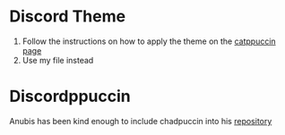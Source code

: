 # Discord Theme
1. Follow the instructions on how to apply the theme on the [catppuccin page](https://github.com/catppuccin/discord)
2. Use my file instead

# Discordppuccin
Anubis has been kind enough to include chadpuccin into his [repository](https://github.com/AnubisNekhet/discordppuccin/) 